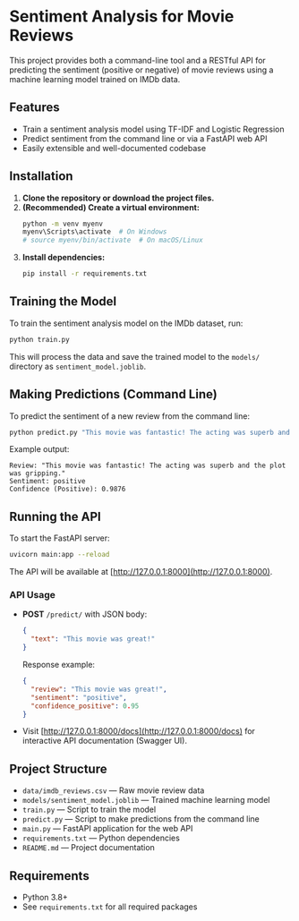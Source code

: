 # Sentiment Analysis for Movie Reviews

This project provides both a command-line tool and a RESTful API for predicting the sentiment (positive or negative) of movie reviews using a machine learning model trained on IMDb data.

## Features

- Train a sentiment analysis model using TF-IDF and Logistic Regression
- Predict sentiment from the command line or via a FastAPI web API
- Easily extensible and well-documented codebase

## Installation

1. **Clone the repository or download the project files.**
2. **(Recommended) Create a virtual environment:**
   ```bash
   python -m venv myenv
   myenv\Scripts\activate  # On Windows
   # source myenv/bin/activate  # On macOS/Linux
   ```
3. **Install dependencies:**
   ```bash
   pip install -r requirements.txt
   ```

## Training the Model

To train the sentiment analysis model on the IMDb dataset, run:

```bash
python train.py
```

This will process the data and save the trained model to the `models/` directory as `sentiment_model.joblib`.

## Making Predictions (Command Line)

To predict the sentiment of a new review from the command line:

```bash
python predict.py "This movie was fantastic! The acting was superb and the plot was gripping."
```

Example output:

```
Review: "This movie was fantastic! The acting was superb and the plot was gripping."
Sentiment: positive
Confidence (Positive): 0.9876
```

## Running the API

To start the FastAPI server:

```bash
uvicorn main:app --reload
```

The API will be available at [http://127.0.0.1:8000](http://127.0.0.1:8000).

### API Usage

- **POST** `/predict/` with JSON body:

  ```json
  {
    "text": "This movie was great!"
  }
  ```

  Response example:

  ```json
  {
    "review": "This movie was great!",
    "sentiment": "positive",
    "confidence_positive": 0.95
  }
  ```

- Visit [http://127.0.0.1:8000/docs](http://127.0.0.1:8000/docs) for interactive API documentation (Swagger UI).

## Project Structure

- `data/imdb_reviews.csv` — Raw movie review data
- `models/sentiment_model.joblib` — Trained machine learning model
- `train.py` — Script to train the model
- `predict.py` — Script to make predictions from the command line
- `main.py` — FastAPI application for the web API
- `requirements.txt` — Python dependencies
- `README.md` — Project documentation

## Requirements

- Python 3.8+
- See `requirements.txt` for all required packages

